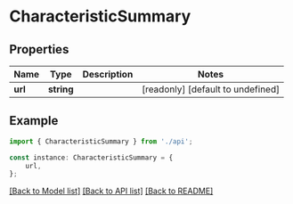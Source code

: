 # CharacteristicSummary


## Properties

Name | Type | Description | Notes
------------ | ------------- | ------------- | -------------
**url** | **string** |  | [readonly] [default to undefined]

## Example

```typescript
import { CharacteristicSummary } from './api';

const instance: CharacteristicSummary = {
    url,
};
```

[[Back to Model list]](../README.md#documentation-for-models) [[Back to API list]](../README.md#documentation-for-api-endpoints) [[Back to README]](../README.md)
